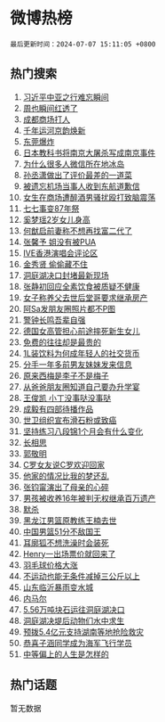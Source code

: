 # 微博热榜

`最后更新时间：2024-07-07 15:11:05 +0800`

## 热门搜索

1. [习近平中亚之行难忘瞬间](https://m.weibo.cn/search?containerid=100103type%3D1%26t%3D10%26q%3D%23%E4%B9%A0%E8%BF%91%E5%B9%B3%E4%B8%AD%E4%BA%9A%E4%B9%8B%E8%A1%8C%E9%9A%BE%E5%BF%98%E7%9E%AC%E9%97%B4%23&stream_entry_id=51&isnewpage=1&extparam=seat%3D1%26pos%3D0%26filter_type%3Drealtimehot%26stream_entry_id%3D51%26dgr%3D0%26q%3D%2523%25E4%25B9%25A0%25E8%25BF%2591%25E5%25B9%25B3%25E4%25B8%25AD%25E4%25BA%259A%25E4%25B9%258B%25E8%25A1%258C%25E9%259A%25BE%25E5%25BF%2598%25E7%259E%25AC%25E9%2597%25B4%2523%26c_type%3D51%26cate%3D10103%26display_time%3D1720336264%26pre_seqid%3D1720336264762022980201)
1. [周也瞬间红透了](https://m.weibo.cn/search?containerid=100103type%3D1%26t%3D10%26q%3D%23%E5%91%A8%E4%B9%9F%E7%9E%AC%E9%97%B4%E7%BA%A2%E9%80%8F%E4%BA%86%23&stream_entry_id=31&isnewpage=1&extparam=seat%3D1%26flag%3D1%26filter_type%3Drealtimehot%26c_type%3D31%26lcate%3D5001%26cate%3D5001%26realpos%3D1%26q%3D%2523%25E5%2591%25A8%25E4%25B9%259F%25E7%259E%25AC%25E9%2597%25B4%25E7%25BA%25A2%25E9%2580%258F%25E4%25BA%2586%2523%26dgr%3D0%26band_rank%3D1%26pos%3D0%26stream_entry_id%3D31%26display_time%3D1720336264%26pre_seqid%3D1720336264762022980201)
1. [成都商场打人](https://m.weibo.cn/search?containerid=100103type%3D1%26t%3D10%26q%3D%23%E6%88%90%E9%83%BD%E5%95%86%E5%9C%BA%E6%89%93%E4%BA%BA%23&stream_entry_id=31&isnewpage=1&extparam=seat%3D1%26flag%3D0%26filter_type%3Drealtimehot%26c_type%3D31%26lcate%3D5001%26cate%3D5001%26realpos%3D2%26q%3D%2523%25E6%2588%2590%25E9%2583%25BD%25E5%2595%2586%25E5%259C%25BA%25E6%2589%2593%25E4%25BA%25BA%2523%26dgr%3D0%26band_rank%3D2%26pos%3D1%26stream_entry_id%3D31%26display_time%3D1720336264%26pre_seqid%3D1720336264762022980201)
1. [千年运河京韵焕新](https://m.weibo.cn/search?containerid=100103type%3D1%26t%3D10%26q%3D%23%E5%8D%83%E5%B9%B4%E8%BF%90%E6%B2%B3%E4%BA%AC%E9%9F%B5%E7%84%95%E6%96%B0%23&stream_entry_id=31&isnewpage=1&extparam=seat%3D1%26flag%3D0%26filter_type%3Drealtimehot%26c_type%3D31%26lcate%3D5001%26cate%3D5001%26realpos%3D3%26q%3D%2523%25E5%258D%2583%25E5%25B9%25B4%25E8%25BF%2590%25E6%25B2%25B3%25E4%25BA%25AC%25E9%259F%25B5%25E7%2584%2595%25E6%2596%25B0%2523%26dgr%3D0%26band_rank%3D3%26pos%3D2%26stream_entry_id%3D31%26display_time%3D1720336264%26pre_seqid%3D1720336264762022980201)
1. [东莞爆炸](https://m.weibo.cn/search?containerid=100103type%3D1%26t%3D10%26q%3D%E4%B8%9C%E8%8E%9E%E7%88%86%E7%82%B8&stream_entry_id=31&isnewpage=1&extparam=seat%3D1%26flag%3D2%26filter_type%3Drealtimehot%26c_type%3D31%26lcate%3D5001%26cate%3D5001%26realpos%3D4%26q%3D%25E4%25B8%259C%25E8%258E%259E%25E7%2588%2586%25E7%2582%25B8%26dgr%3D0%26band_rank%3D4%26pos%3D3%26stream_entry_id%3D31%26display_time%3D1720336264%26pre_seqid%3D1720336264762022980201)
1. [日本教科书将南京大屠杀写成南京事件](https://m.weibo.cn/search?containerid=100103type%3D1%26t%3D10%26q%3D%23%E6%97%A5%E6%9C%AC%E6%95%99%E7%A7%91%E4%B9%A6%E5%B0%86%E5%8D%97%E4%BA%AC%E5%A4%A7%E5%B1%A0%E6%9D%80%E5%86%99%E6%88%90%E5%8D%97%E4%BA%AC%E4%BA%8B%E4%BB%B6%23&stream_entry_id=31&isnewpage=1&extparam=seat%3D1%26flag%3D0%26filter_type%3Drealtimehot%26c_type%3D31%26lcate%3D5001%26cate%3D5001%26realpos%3D5%26q%3D%2523%25E6%2597%25A5%25E6%259C%25AC%25E6%2595%2599%25E7%25A7%2591%25E4%25B9%25A6%25E5%25B0%2586%25E5%258D%2597%25E4%25BA%25AC%25E5%25A4%25A7%25E5%25B1%25A0%25E6%259D%2580%25E5%2586%2599%25E6%2588%2590%25E5%258D%2597%25E4%25BA%25AC%25E4%25BA%258B%25E4%25BB%25B6%2523%26dgr%3D0%26band_rank%3D5%26pos%3D4%26stream_entry_id%3D31%26display_time%3D1720336264%26pre_seqid%3D1720336264762022980201)
1. [为什么很多人微信所在地冰岛](https://m.weibo.cn/search?containerid=100103type%3D1%26t%3D10%26q%3D%23%E4%B8%BA%E4%BB%80%E4%B9%88%E5%BE%88%E5%A4%9A%E4%BA%BA%E5%BE%AE%E4%BF%A1%E6%89%80%E5%9C%A8%E5%9C%B0%E5%86%B0%E5%B2%9B%23&stream_entry_id=31&isnewpage=1&extparam=seat%3D1%26flag%3D0%26filter_type%3Drealtimehot%26c_type%3D31%26lcate%3D5001%26cate%3D5001%26realpos%3D6%26q%3D%2523%25E4%25B8%25BA%25E4%25BB%2580%25E4%25B9%2588%25E5%25BE%2588%25E5%25A4%259A%25E4%25BA%25BA%25E5%25BE%25AE%25E4%25BF%25A1%25E6%2589%2580%25E5%259C%25A8%25E5%259C%25B0%25E5%2586%25B0%25E5%25B2%259B%2523%26dgr%3D0%26band_rank%3D6%26pos%3D5%26stream_entry_id%3D31%26display_time%3D1720336264%26pre_seqid%3D1720336264762022980201)
1. [孙丞潇做出了评价最差的一道菜](https://m.weibo.cn/search?containerid=100103type%3D1%26t%3D10%26q%3D%23%E5%AD%99%E4%B8%9E%E6%BD%87%E5%81%9A%E5%87%BA%E4%BA%86%E8%AF%84%E4%BB%B7%E6%9C%80%E5%B7%AE%E7%9A%84%E4%B8%80%E9%81%93%E8%8F%9C%23&stream_entry_id=31&isnewpage=1&extparam=seat%3D1%26flag%3D1%26filter_type%3Drealtimehot%26c_type%3D31%26lcate%3D5001%26cate%3D5001%26realpos%3D7%26q%3D%2523%25E5%25AD%2599%25E4%25B8%259E%25E6%25BD%2587%25E5%2581%259A%25E5%2587%25BA%25E4%25BA%2586%25E8%25AF%2584%25E4%25BB%25B7%25E6%259C%2580%25E5%25B7%25AE%25E7%259A%2584%25E4%25B8%2580%25E9%2581%2593%25E8%258F%259C%2523%26dgr%3D0%26band_rank%3D7%26pos%3D6%26stream_entry_id%3D31%26display_time%3D1720336264%26pre_seqid%3D1720336264762022980201)
1. [被遗忘机场当事人收到东航道歉信](https://m.weibo.cn/search?containerid=100103type%3D1%26t%3D10%26q%3D%23%E8%A2%AB%E9%81%97%E5%BF%98%E6%9C%BA%E5%9C%BA%E5%BD%93%E4%BA%8B%E4%BA%BA%E6%94%B6%E5%88%B0%E4%B8%9C%E8%88%AA%E9%81%93%E6%AD%89%E4%BF%A1%23&stream_entry_id=31&isnewpage=1&extparam=seat%3D1%26flag%3D1%26filter_type%3Drealtimehot%26c_type%3D31%26lcate%3D5001%26cate%3D5001%26realpos%3D8%26q%3D%2523%25E8%25A2%25AB%25E9%2581%2597%25E5%25BF%2598%25E6%259C%25BA%25E5%259C%25BA%25E5%25BD%2593%25E4%25BA%258B%25E4%25BA%25BA%25E6%2594%25B6%25E5%2588%25B0%25E4%25B8%259C%25E8%2588%25AA%25E9%2581%2593%25E6%25AD%2589%25E4%25BF%25A1%2523%26dgr%3D0%26band_rank%3D8%26pos%3D7%26stream_entry_id%3D31%26display_time%3D1720336264%26pre_seqid%3D1720336264762022980201)
1. [女生在商场遭醉酒男骚扰殴打致脑震荡](https://m.weibo.cn/search?containerid=100103type%3D1%26t%3D10%26q%3D%23%E5%A5%B3%E7%94%9F%E5%9C%A8%E5%95%86%E5%9C%BA%E9%81%AD%E9%86%89%E9%85%92%E7%94%B7%E9%AA%9A%E6%89%B0%E6%AE%B4%E6%89%93%E8%87%B4%E8%84%91%E9%9C%87%E8%8D%A1%23&stream_entry_id=31&isnewpage=1&extparam=seat%3D1%26flag%3D0%26filter_type%3Drealtimehot%26c_type%3D31%26lcate%3D5001%26cate%3D5001%26realpos%3D9%26q%3D%2523%25E5%25A5%25B3%25E7%2594%259F%25E5%259C%25A8%25E5%2595%2586%25E5%259C%25BA%25E9%2581%25AD%25E9%2586%2589%25E9%2585%2592%25E7%2594%25B7%25E9%25AA%259A%25E6%2589%25B0%25E6%25AE%25B4%25E6%2589%2593%25E8%2587%25B4%25E8%2584%2591%25E9%259C%2587%25E8%258D%25A1%2523%26dgr%3D0%26band_rank%3D9%26pos%3D8%26stream_entry_id%3D31%26display_time%3D1720336264%26pre_seqid%3D1720336264762022980201)
1. [七七事变87年祭](https://m.weibo.cn/search?containerid=100103type%3D1%26t%3D10%26q%3D%23%E4%B8%83%E4%B8%83%E4%BA%8B%E5%8F%9887%E5%B9%B4%E7%A5%AD%23&stream_entry_id=31&isnewpage=1&extparam=seat%3D1%26flag%3D1%26filter_type%3Drealtimehot%26c_type%3D31%26lcate%3D5001%26cate%3D5001%26realpos%3D10%26q%3D%2523%25E4%25B8%2583%25E4%25B8%2583%25E4%25BA%258B%25E5%258F%259887%25E5%25B9%25B4%25E7%25A5%25AD%2523%26dgr%3D0%26band_rank%3D10%26pos%3D9%26stream_entry_id%3D31%26display_time%3D1720336264%26pre_seqid%3D1720336264762022980201)
1. [奚梦瑶2岁女儿身高](https://m.weibo.cn/search?containerid=100103type%3D1%26t%3D10%26q%3D%23%E5%A5%9A%E6%A2%A6%E7%91%B62%E5%B2%81%E5%A5%B3%E5%84%BF%E8%BA%AB%E9%AB%98%23&stream_entry_id=31&isnewpage=1&extparam=seat%3D1%26flag%3D1%26filter_type%3Drealtimehot%26c_type%3D31%26lcate%3D5001%26cate%3D5001%26realpos%3D11%26q%3D%2523%25E5%25A5%259A%25E6%25A2%25A6%25E7%2591%25B62%25E5%25B2%2581%25E5%25A5%25B3%25E5%2584%25BF%25E8%25BA%25AB%25E9%25AB%2598%2523%26dgr%3D0%26band_rank%3D11%26pos%3D10%26stream_entry_id%3D31%26display_time%3D1720336264%26pre_seqid%3D1720336264762022980201)
1. [何猷启前妻称不想再找富二代了](https://m.weibo.cn/search?containerid=100103type%3D1%26t%3D10%26q%3D%23%E4%BD%95%E7%8C%B7%E5%90%AF%E5%89%8D%E5%A6%BB%E7%A7%B0%E4%B8%8D%E6%83%B3%E5%86%8D%E6%89%BE%E5%AF%8C%E4%BA%8C%E4%BB%A3%E4%BA%86%23&stream_entry_id=31&isnewpage=1&extparam=seat%3D1%26flag%3D1%26filter_type%3Drealtimehot%26c_type%3D31%26lcate%3D5001%26cate%3D5001%26realpos%3D12%26q%3D%2523%25E4%25BD%2595%25E7%258C%25B7%25E5%2590%25AF%25E5%2589%258D%25E5%25A6%25BB%25E7%25A7%25B0%25E4%25B8%258D%25E6%2583%25B3%25E5%2586%258D%25E6%2589%25BE%25E5%25AF%258C%25E4%25BA%258C%25E4%25BB%25A3%25E4%25BA%2586%2523%26dgr%3D0%26band_rank%3D12%26pos%3D11%26stream_entry_id%3D31%26display_time%3D1720336264%26pre_seqid%3D1720336264762022980201)
1. [张馨予 姐没有被PUA](https://m.weibo.cn/search?containerid=100103type%3D1%26t%3D10%26q%3D%E5%BC%A0%E9%A6%A8%E4%BA%88+%E5%A7%90%E6%B2%A1%E6%9C%89%E8%A2%ABPUA&stream_entry_id=31&isnewpage=1&extparam=seat%3D1%26flag%3D1%26filter_type%3Drealtimehot%26c_type%3D31%26lcate%3D5001%26cate%3D5001%26realpos%3D13%26q%3D%25E5%25BC%25A0%25E9%25A6%25A8%25E4%25BA%2588%2520%25E5%25A7%2590%25E6%25B2%25A1%25E6%259C%2589%25E8%25A2%25ABPUA%26dgr%3D0%26band_rank%3D13%26pos%3D12%26stream_entry_id%3D31%26display_time%3D1720336264%26pre_seqid%3D1720336264762022980201)
1. [IVE香港演唱会评论区](https://m.weibo.cn/search?containerid=100103type%3D1%26t%3D10%26q%3D%23IVE%E9%A6%99%E6%B8%AF%E6%BC%94%E5%94%B1%E4%BC%9A%E8%AF%84%E8%AE%BA%E5%8C%BA%23&stream_entry_id=31&isnewpage=1&extparam=seat%3D1%26flag%3D0%26filter_type%3Drealtimehot%26c_type%3D31%26lcate%3D5001%26cate%3D5001%26realpos%3D14%26q%3D%2523IVE%25E9%25A6%2599%25E6%25B8%25AF%25E6%25BC%2594%25E5%2594%25B1%25E4%25BC%259A%25E8%25AF%2584%25E8%25AE%25BA%25E5%258C%25BA%2523%26dgr%3D0%26band_rank%3D14%26pos%3D13%26stream_entry_id%3D31%26display_time%3D1720336264%26pre_seqid%3D1720336264762022980201)
1. [金秀贤 偷偷藏不住](https://m.weibo.cn/search?containerid=100103type%3D1%26t%3D10%26q%3D%E9%87%91%E7%A7%80%E8%B4%A4+%E5%81%B7%E5%81%B7%E8%97%8F%E4%B8%8D%E4%BD%8F&stream_entry_id=31&isnewpage=1&extparam=seat%3D1%26flag%3D2%26filter_type%3Drealtimehot%26c_type%3D31%26lcate%3D5001%26cate%3D5001%26realpos%3D15%26q%3D%25E9%2587%2591%25E7%25A7%2580%25E8%25B4%25A4%2520%25E5%2581%25B7%25E5%2581%25B7%25E8%2597%258F%25E4%25B8%258D%25E4%25BD%258F%26dgr%3D0%26band_rank%3D15%26pos%3D14%26stream_entry_id%3D31%26display_time%3D1720336264%26pre_seqid%3D1720336264762022980201)
1. [洞庭湖决口封堵最新现场](https://m.weibo.cn/search?containerid=100103type%3D1%26t%3D10%26q%3D%23%E6%B4%9E%E5%BA%AD%E6%B9%96%E5%86%B3%E5%8F%A3%E5%B0%81%E5%A0%B5%E6%9C%80%E6%96%B0%E7%8E%B0%E5%9C%BA%23&stream_entry_id=31&isnewpage=1&extparam=seat%3D1%26flag%3D0%26filter_type%3Drealtimehot%26c_type%3D31%26lcate%3D5001%26cate%3D5001%26realpos%3D16%26q%3D%2523%25E6%25B4%259E%25E5%25BA%25AD%25E6%25B9%2596%25E5%2586%25B3%25E5%258F%25A3%25E5%25B0%2581%25E5%25A0%25B5%25E6%259C%2580%25E6%2596%25B0%25E7%258E%25B0%25E5%259C%25BA%2523%26dgr%3D0%26band_rank%3D16%26pos%3D15%26stream_entry_id%3D31%26display_time%3D1720336264%26pre_seqid%3D1720336264762022980201)
1. [张静初回应全素饮食被质疑不健康](https://m.weibo.cn/search?containerid=100103type%3D1%26t%3D10%26q%3D%23%E5%BC%A0%E9%9D%99%E5%88%9D%E5%9B%9E%E5%BA%94%E5%85%A8%E7%B4%A0%E9%A5%AE%E9%A3%9F%E8%A2%AB%E8%B4%A8%E7%96%91%E4%B8%8D%E5%81%A5%E5%BA%B7%23&stream_entry_id=31&isnewpage=1&extparam=seat%3D1%26flag%3D1%26filter_type%3Drealtimehot%26c_type%3D31%26lcate%3D5001%26cate%3D5001%26realpos%3D17%26q%3D%2523%25E5%25BC%25A0%25E9%259D%2599%25E5%2588%259D%25E5%259B%259E%25E5%25BA%2594%25E5%2585%25A8%25E7%25B4%25A0%25E9%25A5%25AE%25E9%25A3%259F%25E8%25A2%25AB%25E8%25B4%25A8%25E7%2596%2591%25E4%25B8%258D%25E5%2581%25A5%25E5%25BA%25B7%2523%26dgr%3D0%26band_rank%3D17%26pos%3D16%26stream_entry_id%3D31%26display_time%3D1720336264%26pre_seqid%3D1720336264762022980201)
1. [女子称养父去世后堂哥要求继承房产](https://m.weibo.cn/search?containerid=100103type%3D1%26t%3D10%26q%3D%23%E5%A5%B3%E5%AD%90%E7%A7%B0%E5%85%BB%E7%88%B6%E5%8E%BB%E4%B8%96%E5%90%8E%E5%A0%82%E5%93%A5%E8%A6%81%E6%B1%82%E7%BB%A7%E6%89%BF%E6%88%BF%E4%BA%A7%23&stream_entry_id=31&isnewpage=1&extparam=seat%3D1%26flag%3D0%26filter_type%3Drealtimehot%26c_type%3D31%26lcate%3D5001%26cate%3D5001%26realpos%3D18%26q%3D%2523%25E5%25A5%25B3%25E5%25AD%2590%25E7%25A7%25B0%25E5%2585%25BB%25E7%2588%25B6%25E5%258E%25BB%25E4%25B8%2596%25E5%2590%258E%25E5%25A0%2582%25E5%2593%25A5%25E8%25A6%2581%25E6%25B1%2582%25E7%25BB%25A7%25E6%2589%25BF%25E6%2588%25BF%25E4%25BA%25A7%2523%26dgr%3D0%26band_rank%3D18%26pos%3D17%26stream_entry_id%3D31%26display_time%3D1720336264%26pre_seqid%3D1720336264762022980201)
1. [阿Sa发朋友圈照片都不P图](https://m.weibo.cn/search?containerid=100103type%3D1%26t%3D10%26q%3D%23%E9%98%BFSa%E5%8F%91%E6%9C%8B%E5%8F%8B%E5%9C%88%E7%85%A7%E7%89%87%E9%83%BD%E4%B8%8DP%E5%9B%BE%23&stream_entry_id=31&isnewpage=1&extparam=seat%3D1%26flag%3D0%26filter_type%3Drealtimehot%26c_type%3D31%26lcate%3D5001%26cate%3D5001%26realpos%3D19%26q%3D%2523%25E9%2598%25BFSa%25E5%258F%2591%25E6%259C%258B%25E5%258F%258B%25E5%259C%2588%25E7%2585%25A7%25E7%2589%2587%25E9%2583%25BD%25E4%25B8%258DP%25E5%259B%25BE%2523%26dgr%3D0%26band_rank%3D19%26pos%3D18%26stream_entry_id%3D31%26display_time%3D1720336264%26pre_seqid%3D1720336264762022980201)
1. [警钟长鸣吾辈自强](https://m.weibo.cn/search?containerid=100103type%3D1%26t%3D10%26q%3D%23%E8%AD%A6%E9%92%9F%E9%95%BF%E9%B8%A3%E5%90%BE%E8%BE%88%E8%87%AA%E5%BC%BA%23&stream_entry_id=31&isnewpage=1&extparam=seat%3D1%26flag%3D32768%26filter_type%3Drealtimehot%26c_type%3D31%26lcate%3D5001%26cate%3D5001%26realpos%3D20%26q%3D%2523%25E8%25AD%25A6%25E9%2592%259F%25E9%2595%25BF%25E9%25B8%25A3%25E5%2590%25BE%25E8%25BE%2588%25E8%2587%25AA%25E5%25BC%25BA%2523%26dgr%3D0%26band_rank%3D20%26pos%3D19%26stream_entry_id%3D31%26display_time%3D1720336264%26pre_seqid%3D1720336264762022980201)
1. [德国女高管担心前途摔死新生女儿](https://m.weibo.cn/search?containerid=100103type%3D1%26t%3D10%26q%3D%23%E5%BE%B7%E5%9B%BD%E5%A5%B3%E9%AB%98%E7%AE%A1%E6%8B%85%E5%BF%83%E5%89%8D%E9%80%94%E6%91%94%E6%AD%BB%E6%96%B0%E7%94%9F%E5%A5%B3%E5%84%BF%23&stream_entry_id=31&isnewpage=1&extparam=seat%3D1%26flag%3D0%26filter_type%3Drealtimehot%26c_type%3D31%26lcate%3D5001%26cate%3D5001%26realpos%3D21%26q%3D%2523%25E5%25BE%25B7%25E5%259B%25BD%25E5%25A5%25B3%25E9%25AB%2598%25E7%25AE%25A1%25E6%258B%2585%25E5%25BF%2583%25E5%2589%258D%25E9%2580%2594%25E6%2591%2594%25E6%25AD%25BB%25E6%2596%25B0%25E7%2594%259F%25E5%25A5%25B3%25E5%2584%25BF%2523%26dgr%3D0%26band_rank%3D21%26pos%3D20%26stream_entry_id%3D31%26display_time%3D1720336264%26pre_seqid%3D1720336264762022980201)
1. [免费的往往却是最贵的](https://m.weibo.cn/search?containerid=100103type%3D1%26t%3D10%26q%3D%E5%85%8D%E8%B4%B9%E7%9A%84%E5%BE%80%E5%BE%80%E5%8D%B4%E6%98%AF%E6%9C%80%E8%B4%B5%E7%9A%84&stream_entry_id=31&isnewpage=1&extparam=seat%3D1%26flag%3D1%26filter_type%3Drealtimehot%26c_type%3D31%26lcate%3D5001%26cate%3D5001%26realpos%3D22%26q%3D%25E5%2585%258D%25E8%25B4%25B9%25E7%259A%2584%25E5%25BE%2580%25E5%25BE%2580%25E5%258D%25B4%25E6%2598%25AF%25E6%259C%2580%25E8%25B4%25B5%25E7%259A%2584%26dgr%3D0%26band_rank%3D22%26pos%3D21%26stream_entry_id%3D31%26display_time%3D1720336264%26pre_seqid%3D1720336264762022980201)
1. [1L装饮料为何成年轻人的社交货币](https://m.weibo.cn/search?containerid=100103type%3D1%26t%3D10%26q%3D%231L%E8%A3%85%E9%A5%AE%E6%96%99%E4%B8%BA%E4%BD%95%E6%88%90%E5%B9%B4%E8%BD%BB%E4%BA%BA%E7%9A%84%E7%A4%BE%E4%BA%A4%E8%B4%A7%E5%B8%81%23&stream_entry_id=31&isnewpage=1&extparam=seat%3D1%26flag%3D0%26filter_type%3Drealtimehot%26c_type%3D31%26lcate%3D5001%26cate%3D5001%26realpos%3D23%26q%3D%25231L%25E8%25A3%2585%25E9%25A5%25AE%25E6%2596%2599%25E4%25B8%25BA%25E4%25BD%2595%25E6%2588%2590%25E5%25B9%25B4%25E8%25BD%25BB%25E4%25BA%25BA%25E7%259A%2584%25E7%25A4%25BE%25E4%25BA%25A4%25E8%25B4%25A7%25E5%25B8%2581%2523%26dgr%3D0%26band_rank%3D23%26pos%3D22%26stream_entry_id%3D31%26display_time%3D1720336264%26pre_seqid%3D1720336264762022980201)
1. [分手一年多前男友妹妹发来信息](https://m.weibo.cn/search?containerid=100103type%3D1%26t%3D10%26q%3D%23%E5%88%86%E6%89%8B%E4%B8%80%E5%B9%B4%E5%A4%9A%E5%89%8D%E7%94%B7%E5%8F%8B%E5%A6%B9%E5%A6%B9%E5%8F%91%E6%9D%A5%E4%BF%A1%E6%81%AF%23&stream_entry_id=31&isnewpage=1&extparam=seat%3D1%26flag%3D1%26filter_type%3Drealtimehot%26c_type%3D31%26lcate%3D5001%26cate%3D5001%26realpos%3D24%26q%3D%2523%25E5%2588%2586%25E6%2589%258B%25E4%25B8%2580%25E5%25B9%25B4%25E5%25A4%259A%25E5%2589%258D%25E7%2594%25B7%25E5%258F%258B%25E5%25A6%25B9%25E5%25A6%25B9%25E5%258F%2591%25E6%259D%25A5%25E4%25BF%25A1%25E6%2581%25AF%2523%26dgr%3D0%26band_rank%3D24%26pos%3D23%26stream_entry_id%3D31%26display_time%3D1720336264%26pre_seqid%3D1720336264762022980201)
1. [原来西梅是李子不是梅子](https://m.weibo.cn/search?containerid=100103type%3D1%26t%3D10%26q%3D%23%E5%8E%9F%E6%9D%A5%E8%A5%BF%E6%A2%85%E6%98%AF%E6%9D%8E%E5%AD%90%E4%B8%8D%E6%98%AF%E6%A2%85%E5%AD%90%23&stream_entry_id=31&isnewpage=1&extparam=seat%3D1%26flag%3D1%26filter_type%3Drealtimehot%26c_type%3D31%26lcate%3D5001%26cate%3D5001%26realpos%3D25%26q%3D%2523%25E5%258E%259F%25E6%259D%25A5%25E8%25A5%25BF%25E6%25A2%2585%25E6%2598%25AF%25E6%259D%258E%25E5%25AD%2590%25E4%25B8%258D%25E6%2598%25AF%25E6%25A2%2585%25E5%25AD%2590%2523%26dgr%3D0%26band_rank%3D25%26pos%3D24%26stream_entry_id%3D31%26display_time%3D1720336264%26pre_seqid%3D1720336264762022980201)
1. [从爸爸朋友圈知道自己要办升学宴](https://m.weibo.cn/search?containerid=100103type%3D1%26t%3D10%26q%3D%23%E4%BB%8E%E7%88%B8%E7%88%B8%E6%9C%8B%E5%8F%8B%E5%9C%88%E7%9F%A5%E9%81%93%E8%87%AA%E5%B7%B1%E8%A6%81%E5%8A%9E%E5%8D%87%E5%AD%A6%E5%AE%B4%23&stream_entry_id=31&isnewpage=1&extparam=seat%3D1%26flag%3D0%26filter_type%3Drealtimehot%26c_type%3D31%26lcate%3D5001%26cate%3D5001%26realpos%3D26%26q%3D%2523%25E4%25BB%258E%25E7%2588%25B8%25E7%2588%25B8%25E6%259C%258B%25E5%258F%258B%25E5%259C%2588%25E7%259F%25A5%25E9%2581%2593%25E8%2587%25AA%25E5%25B7%25B1%25E8%25A6%2581%25E5%258A%259E%25E5%258D%2587%25E5%25AD%25A6%25E5%25AE%25B4%2523%26dgr%3D0%26band_rank%3D26%26pos%3D25%26stream_entry_id%3D31%26display_time%3D1720336264%26pre_seqid%3D1720336264762022980201)
1. [王俊凯 小丁没事哒没事哒](https://m.weibo.cn/search?containerid=100103type%3D1%26t%3D10%26q%3D%E7%8E%8B%E4%BF%8A%E5%87%AF+%E5%B0%8F%E4%B8%81%E6%B2%A1%E4%BA%8B%E5%93%92%E6%B2%A1%E4%BA%8B%E5%93%92&stream_entry_id=31&isnewpage=1&extparam=seat%3D1%26flag%3D0%26filter_type%3Drealtimehot%26c_type%3D31%26lcate%3D5001%26cate%3D5001%26realpos%3D27%26q%3D%25E7%258E%258B%25E4%25BF%258A%25E5%2587%25AF%2520%25E5%25B0%258F%25E4%25B8%2581%25E6%25B2%25A1%25E4%25BA%258B%25E5%2593%2592%25E6%25B2%25A1%25E4%25BA%258B%25E5%2593%2592%26dgr%3D0%26band_rank%3D27%26pos%3D26%26stream_entry_id%3D31%26display_time%3D1720336264%26pre_seqid%3D1720336264762022980201)
1. [成毅有四部待播作品](https://m.weibo.cn/search?containerid=100103type%3D1%26t%3D10%26q%3D%23%E6%88%90%E6%AF%85%E6%9C%89%E5%9B%9B%E9%83%A8%E5%BE%85%E6%92%AD%E4%BD%9C%E5%93%81%23&stream_entry_id=31&isnewpage=1&extparam=seat%3D1%26flag%3D1%26filter_type%3Drealtimehot%26c_type%3D31%26lcate%3D5001%26cate%3D5001%26realpos%3D28%26q%3D%2523%25E6%2588%2590%25E6%25AF%2585%25E6%259C%2589%25E5%259B%259B%25E9%2583%25A8%25E5%25BE%2585%25E6%2592%25AD%25E4%25BD%259C%25E5%2593%2581%2523%26dgr%3D0%26band_rank%3D28%26pos%3D27%26stream_entry_id%3D31%26display_time%3D1720336264%26pre_seqid%3D1720336264762022980201)
1. [世卫组织宣布滑石粉或致癌](https://m.weibo.cn/search?containerid=100103type%3D1%26t%3D10%26q%3D%23%E4%B8%96%E5%8D%AB%E7%BB%84%E7%BB%87%E5%AE%A3%E5%B8%83%E6%BB%91%E7%9F%B3%E7%B2%89%E6%88%96%E8%87%B4%E7%99%8C%23&stream_entry_id=31&isnewpage=1&extparam=seat%3D1%26flag%3D1%26filter_type%3Drealtimehot%26c_type%3D31%26lcate%3D5001%26cate%3D5001%26realpos%3D29%26q%3D%2523%25E4%25B8%2596%25E5%258D%25AB%25E7%25BB%2584%25E7%25BB%2587%25E5%25AE%25A3%25E5%25B8%2583%25E6%25BB%2591%25E7%259F%25B3%25E7%25B2%2589%25E6%2588%2596%25E8%2587%25B4%25E7%2599%258C%2523%26dgr%3D0%26band_rank%3D29%26pos%3D28%26stream_entry_id%3D31%26display_time%3D1720336264%26pre_seqid%3D1720336264762022980201)
1. [坚持练习八段锦1个月会有什么变化](https://m.weibo.cn/search?containerid=100103type%3D1%26t%3D10%26q%3D%23%E5%9D%9A%E6%8C%81%E7%BB%83%E4%B9%A0%E5%85%AB%E6%AE%B5%E9%94%A61%E4%B8%AA%E6%9C%88%E4%BC%9A%E6%9C%89%E4%BB%80%E4%B9%88%E5%8F%98%E5%8C%96%23&stream_entry_id=31&isnewpage=1&extparam=seat%3D1%26flag%3D0%26filter_type%3Drealtimehot%26c_type%3D31%26lcate%3D5001%26cate%3D5001%26realpos%3D30%26q%3D%2523%25E5%259D%259A%25E6%258C%2581%25E7%25BB%2583%25E4%25B9%25A0%25E5%2585%25AB%25E6%25AE%25B5%25E9%2594%25A61%25E4%25B8%25AA%25E6%259C%2588%25E4%25BC%259A%25E6%259C%2589%25E4%25BB%2580%25E4%25B9%2588%25E5%258F%2598%25E5%258C%2596%2523%26dgr%3D0%26band_rank%3D30%26pos%3D29%26stream_entry_id%3D31%26display_time%3D1720336264%26pre_seqid%3D1720336264762022980201)
1. [长相思](https://m.weibo.cn/search?containerid=100103type%3D1%26t%3D10%26q%3D%E9%95%BF%E7%9B%B8%E6%80%9D&stream_entry_id=31&isnewpage=1&extparam=seat%3D1%26flag%3D1%26filter_type%3Drealtimehot%26c_type%3D31%26lcate%3D5001%26cate%3D5001%26realpos%3D31%26q%3D%25E9%2595%25BF%25E7%259B%25B8%25E6%2580%259D%26dgr%3D0%26band_rank%3D31%26pos%3D30%26stream_entry_id%3D31%26display_time%3D1720336264%26pre_seqid%3D1720336264762022980201)
1. [郭敬明](https://m.weibo.cn/search?containerid=100103type%3D1%26t%3D10%26q%3D%E9%83%AD%E6%95%AC%E6%98%8E&stream_entry_id=31&isnewpage=1&extparam=seat%3D1%26flag%3D0%26filter_type%3Drealtimehot%26c_type%3D31%26lcate%3D5001%26cate%3D5001%26realpos%3D32%26q%3D%25E9%2583%25AD%25E6%2595%25AC%25E6%2598%258E%26dgr%3D0%26band_rank%3D32%26pos%3D31%26stream_entry_id%3D31%26display_time%3D1720336264%26pre_seqid%3D1720336264762022980201)
1. [C罗女友说C罗欢迎回家](https://m.weibo.cn/search?containerid=100103type%3D1%26t%3D10%26q%3D%23C%E7%BD%97%E5%A5%B3%E5%8F%8B%E8%AF%B4C%E7%BD%97%E6%AC%A2%E8%BF%8E%E5%9B%9E%E5%AE%B6%23&stream_entry_id=31&isnewpage=1&extparam=seat%3D1%26flag%3D0%26filter_type%3Drealtimehot%26c_type%3D31%26lcate%3D5001%26cate%3D5001%26realpos%3D33%26q%3D%2523C%25E7%25BD%2597%25E5%25A5%25B3%25E5%258F%258B%25E8%25AF%25B4C%25E7%25BD%2597%25E6%25AC%25A2%25E8%25BF%258E%25E5%259B%259E%25E5%25AE%25B6%2523%26dgr%3D0%26band_rank%3D33%26pos%3D32%26stream_entry_id%3D31%26display_time%3D1720336264%26pre_seqid%3D1720336264762022980201)
1. [他家的情况比我的梦还乱](https://m.weibo.cn/search?containerid=100103type%3D1%26t%3D10%26q%3D%E4%BB%96%E5%AE%B6%E7%9A%84%E6%83%85%E5%86%B5%E6%AF%94%E6%88%91%E7%9A%84%E6%A2%A6%E8%BF%98%E4%B9%B1&stream_entry_id=31&isnewpage=1&extparam=seat%3D1%26flag%3D0%26filter_type%3Drealtimehot%26c_type%3D31%26lcate%3D5001%26cate%3D5001%26realpos%3D34%26q%3D%25E4%25BB%2596%25E5%25AE%25B6%25E7%259A%2584%25E6%2583%2585%25E5%2586%25B5%25E6%25AF%2594%25E6%2588%2591%25E7%259A%2584%25E6%25A2%25A6%25E8%25BF%2598%25E4%25B9%25B1%26dgr%3D0%26band_rank%3D34%26pos%3D33%26stream_entry_id%3D31%26display_time%3D1720336264%26pre_seqid%3D1720336264762022980201)
1. [张钧甯演出了母亲的心碎](https://m.weibo.cn/search?containerid=100103type%3D1%26t%3D10%26q%3D%23%E5%BC%A0%E9%92%A7%E7%94%AF%E6%BC%94%E5%87%BA%E4%BA%86%E6%AF%8D%E4%BA%B2%E7%9A%84%E5%BF%83%E7%A2%8E%23&stream_entry_id=31&isnewpage=1&extparam=seat%3D1%26flag%3D1%26filter_type%3Drealtimehot%26c_type%3D31%26lcate%3D5001%26cate%3D5001%26realpos%3D35%26q%3D%2523%25E5%25BC%25A0%25E9%2592%25A7%25E7%2594%25AF%25E6%25BC%2594%25E5%2587%25BA%25E4%25BA%2586%25E6%25AF%258D%25E4%25BA%25B2%25E7%259A%2584%25E5%25BF%2583%25E7%25A2%258E%2523%26dgr%3D0%26band_rank%3D35%26pos%3D34%26stream_entry_id%3D31%26display_time%3D1720336264%26pre_seqid%3D1720336264762022980201)
1. [男孩被收养16年被判无权继承百万遗产](https://m.weibo.cn/search?containerid=100103type%3D1%26t%3D10%26q%3D%23%E7%94%B7%E5%AD%A9%E8%A2%AB%E6%94%B6%E5%85%BB16%E5%B9%B4%E8%A2%AB%E5%88%A4%E6%97%A0%E6%9D%83%E7%BB%A7%E6%89%BF%E7%99%BE%E4%B8%87%E9%81%97%E4%BA%A7%23&stream_entry_id=31&isnewpage=1&extparam=seat%3D1%26flag%3D0%26filter_type%3Drealtimehot%26c_type%3D31%26lcate%3D5001%26cate%3D5001%26realpos%3D36%26q%3D%2523%25E7%2594%25B7%25E5%25AD%25A9%25E8%25A2%25AB%25E6%2594%25B6%25E5%2585%25BB16%25E5%25B9%25B4%25E8%25A2%25AB%25E5%2588%25A4%25E6%2597%25A0%25E6%259D%2583%25E7%25BB%25A7%25E6%2589%25BF%25E7%2599%25BE%25E4%25B8%2587%25E9%2581%2597%25E4%25BA%25A7%2523%26dgr%3D0%26band_rank%3D36%26pos%3D35%26stream_entry_id%3D31%26display_time%3D1720336264%26pre_seqid%3D1720336264762022980201)
1. [默杀](https://m.weibo.cn/search?containerid=100103type%3D1%26t%3D10%26q%3D%E9%BB%98%E6%9D%80&stream_entry_id=31&isnewpage=1&extparam=seat%3D1%26flag%3D1%26filter_type%3Drealtimehot%26c_type%3D31%26lcate%3D5001%26cate%3D5001%26realpos%3D37%26q%3D%25E9%25BB%2598%25E6%259D%2580%26dgr%3D0%26band_rank%3D37%26pos%3D36%26stream_entry_id%3D31%26display_time%3D1720336264%26pre_seqid%3D1720336264762022980201)
1. [黑龙江男篮原教练王楠去世](https://m.weibo.cn/search?containerid=100103type%3D1%26t%3D10%26q%3D%23%E9%BB%91%E9%BE%99%E6%B1%9F%E7%94%B7%E7%AF%AE%E5%8E%9F%E6%95%99%E7%BB%83%E7%8E%8B%E6%A5%A0%E5%8E%BB%E4%B8%96%23&stream_entry_id=31&isnewpage=1&extparam=seat%3D1%26flag%3D1%26filter_type%3Drealtimehot%26c_type%3D31%26lcate%3D5001%26cate%3D5001%26realpos%3D38%26q%3D%2523%25E9%25BB%2591%25E9%25BE%2599%25E6%25B1%259F%25E7%2594%25B7%25E7%25AF%25AE%25E5%258E%259F%25E6%2595%2599%25E7%25BB%2583%25E7%258E%258B%25E6%25A5%25A0%25E5%258E%25BB%25E4%25B8%2596%2523%26dgr%3D0%26band_rank%3D38%26pos%3D37%26stream_entry_id%3D31%26display_time%3D1720336264%26pre_seqid%3D1720336264762022980201)
1. [中国男篮51分不敌国王](https://m.weibo.cn/search?containerid=100103type%3D1%26t%3D10%26q%3D%23%E4%B8%AD%E5%9B%BD%E7%94%B7%E7%AF%AE51%E5%88%86%E4%B8%8D%E6%95%8C%E5%9B%BD%E7%8E%8B%23&stream_entry_id=31&isnewpage=1&extparam=seat%3D1%26flag%3D0%26filter_type%3Drealtimehot%26c_type%3D31%26lcate%3D5001%26cate%3D5001%26realpos%3D39%26q%3D%2523%25E4%25B8%25AD%25E5%259B%25BD%25E7%2594%25B7%25E7%25AF%25AE51%25E5%2588%2586%25E4%25B8%258D%25E6%2595%258C%25E5%259B%25BD%25E7%258E%258B%2523%26dgr%3D0%26band_rank%3D39%26pos%3D38%26stream_entry_id%3D31%26display_time%3D1720336264%26pre_seqid%3D1720336264762022980201)
1. [耳廓狐不想洗澡时会装死](https://m.weibo.cn/search?containerid=100103type%3D1%26t%3D10%26q%3D%E8%80%B3%E5%BB%93%E7%8B%90%E4%B8%8D%E6%83%B3%E6%B4%97%E6%BE%A1%E6%97%B6%E4%BC%9A%E8%A3%85%E6%AD%BB&stream_entry_id=31&isnewpage=1&extparam=seat%3D1%26flag%3D0%26filter_type%3Drealtimehot%26c_type%3D31%26lcate%3D5001%26cate%3D5001%26realpos%3D40%26q%3D%25E8%2580%25B3%25E5%25BB%2593%25E7%258B%2590%25E4%25B8%258D%25E6%2583%25B3%25E6%25B4%2597%25E6%25BE%25A1%25E6%2597%25B6%25E4%25BC%259A%25E8%25A3%2585%25E6%25AD%25BB%26dgr%3D0%26band_rank%3D40%26pos%3D39%26stream_entry_id%3D31%26display_time%3D1720336264%26pre_seqid%3D1720336264762022980201)
1. [Henry一出场票价就回来了](https://m.weibo.cn/search?containerid=100103type%3D1%26t%3D10%26q%3D%23Henry%E4%B8%80%E5%87%BA%E5%9C%BA%E7%A5%A8%E4%BB%B7%E5%B0%B1%E5%9B%9E%E6%9D%A5%E4%BA%86%23&stream_entry_id=31&isnewpage=1&extparam=seat%3D1%26flag%3D0%26filter_type%3Drealtimehot%26c_type%3D31%26lcate%3D5001%26cate%3D5001%26realpos%3D41%26q%3D%2523Henry%25E4%25B8%2580%25E5%2587%25BA%25E5%259C%25BA%25E7%25A5%25A8%25E4%25BB%25B7%25E5%25B0%25B1%25E5%259B%259E%25E6%259D%25A5%25E4%25BA%2586%2523%26dgr%3D0%26band_rank%3D41%26pos%3D40%26stream_entry_id%3D31%26display_time%3D1720336264%26pre_seqid%3D1720336264762022980201)
1. [羽毛球价格大涨](https://m.weibo.cn/search?containerid=100103type%3D1%26t%3D10%26q%3D%23%E7%BE%BD%E6%AF%9B%E7%90%83%E4%BB%B7%E6%A0%BC%E5%A4%A7%E6%B6%A8%23&stream_entry_id=31&isnewpage=1&extparam=seat%3D1%26flag%3D0%26filter_type%3Drealtimehot%26c_type%3D31%26lcate%3D5001%26cate%3D5001%26realpos%3D42%26q%3D%2523%25E7%25BE%25BD%25E6%25AF%259B%25E7%2590%2583%25E4%25BB%25B7%25E6%25A0%25BC%25E5%25A4%25A7%25E6%25B6%25A8%2523%26dgr%3D0%26band_rank%3D42%26pos%3D41%26stream_entry_id%3D31%26display_time%3D1720336264%26pre_seqid%3D1720336264762022980201)
1. [不运动也能无条件减掉三公斤以上](https://m.weibo.cn/search?containerid=100103type%3D1%26t%3D10%26q%3D%E4%B8%8D%E8%BF%90%E5%8A%A8%E4%B9%9F%E8%83%BD%E6%97%A0%E6%9D%A1%E4%BB%B6%E5%87%8F%E6%8E%89%E4%B8%89%E5%85%AC%E6%96%A4%E4%BB%A5%E4%B8%8A&stream_entry_id=31&isnewpage=1&extparam=seat%3D1%26flag%3D0%26filter_type%3Drealtimehot%26c_type%3D31%26lcate%3D5001%26cate%3D5001%26realpos%3D43%26q%3D%25E4%25B8%258D%25E8%25BF%2590%25E5%258A%25A8%25E4%25B9%259F%25E8%2583%25BD%25E6%2597%25A0%25E6%259D%25A1%25E4%25BB%25B6%25E5%2587%258F%25E6%258E%2589%25E4%25B8%2589%25E5%2585%25AC%25E6%2596%25A4%25E4%25BB%25A5%25E4%25B8%258A%26dgr%3D0%26band_rank%3D43%26pos%3D42%26stream_entry_id%3D31%26display_time%3D1720336264%26pre_seqid%3D1720336264762022980201)
1. [山东临沂暴雨变水城](https://m.weibo.cn/search?containerid=100103type%3D1%26t%3D10%26q%3D%23%E5%B1%B1%E4%B8%9C%E4%B8%B4%E6%B2%82%E6%9A%B4%E9%9B%A8%E5%8F%98%E6%B0%B4%E5%9F%8E%23&stream_entry_id=31&isnewpage=1&extparam=seat%3D1%26flag%3D0%26filter_type%3Drealtimehot%26c_type%3D31%26lcate%3D5001%26cate%3D5001%26realpos%3D44%26q%3D%2523%25E5%25B1%25B1%25E4%25B8%259C%25E4%25B8%25B4%25E6%25B2%2582%25E6%259A%25B4%25E9%259B%25A8%25E5%258F%2598%25E6%25B0%25B4%25E5%259F%258E%2523%26dgr%3D0%26band_rank%3D44%26pos%3D43%26stream_entry_id%3D31%26display_time%3D1720336264%26pre_seqid%3D1720336264762022980201)
1. [内马尔](https://m.weibo.cn/search?containerid=100103type%3D1%26t%3D10%26q%3D%E5%86%85%E9%A9%AC%E5%B0%94&stream_entry_id=31&isnewpage=1&extparam=seat%3D1%26flag%3D0%26filter_type%3Drealtimehot%26c_type%3D31%26lcate%3D5001%26cate%3D5001%26realpos%3D45%26q%3D%25E5%2586%2585%25E9%25A9%25AC%25E5%25B0%2594%26dgr%3D0%26band_rank%3D45%26pos%3D44%26stream_entry_id%3D31%26display_time%3D1720336264%26pre_seqid%3D1720336264762022980201)
1. [5.56万吨块石运往洞庭湖决口](https://m.weibo.cn/search?containerid=100103type%3D1%26t%3D10%26q%3D%235.56%E4%B8%87%E5%90%A8%E5%9D%97%E7%9F%B3%E8%BF%90%E5%BE%80%E6%B4%9E%E5%BA%AD%E6%B9%96%E5%86%B3%E5%8F%A3%23&stream_entry_id=31&isnewpage=1&extparam=seat%3D1%26flag%3D0%26filter_type%3Drealtimehot%26c_type%3D31%26lcate%3D5001%26cate%3D5001%26realpos%3D46%26q%3D%25235.56%25E4%25B8%2587%25E5%2590%25A8%25E5%259D%2597%25E7%259F%25B3%25E8%25BF%2590%25E5%25BE%2580%25E6%25B4%259E%25E5%25BA%25AD%25E6%25B9%2596%25E5%2586%25B3%25E5%258F%25A3%2523%26dgr%3D0%26band_rank%3D46%26pos%3D45%26stream_entry_id%3D31%26display_time%3D1720336264%26pre_seqid%3D1720336264762022980201)
1. [洞庭湖决堤后动物们水中求生](https://m.weibo.cn/search?containerid=100103type%3D1%26t%3D10%26q%3D%23%E6%B4%9E%E5%BA%AD%E6%B9%96%E5%86%B3%E5%A0%A4%E5%90%8E%E5%8A%A8%E7%89%A9%E4%BB%AC%E6%B0%B4%E4%B8%AD%E6%B1%82%E7%94%9F%23&stream_entry_id=31&isnewpage=1&extparam=seat%3D1%26flag%3D0%26filter_type%3Drealtimehot%26c_type%3D31%26lcate%3D5001%26cate%3D5001%26realpos%3D47%26q%3D%2523%25E6%25B4%259E%25E5%25BA%25AD%25E6%25B9%2596%25E5%2586%25B3%25E5%25A0%25A4%25E5%2590%258E%25E5%258A%25A8%25E7%2589%25A9%25E4%25BB%25AC%25E6%25B0%25B4%25E4%25B8%25AD%25E6%25B1%2582%25E7%2594%259F%2523%26dgr%3D0%26band_rank%3D47%26pos%3D46%26stream_entry_id%3D31%26display_time%3D1720336264%26pre_seqid%3D1720336264762022980201)
1. [预拨5.4亿元支持湖南等地抢险救灾](https://m.weibo.cn/search?containerid=100103type%3D1%26t%3D10%26q%3D%23%E9%A2%84%E6%8B%A85.4%E4%BA%BF%E5%85%83%E6%94%AF%E6%8C%81%E6%B9%96%E5%8D%97%E7%AD%89%E5%9C%B0%E6%8A%A2%E9%99%A9%E6%95%91%E7%81%BE%23&stream_entry_id=31&isnewpage=1&extparam=seat%3D1%26flag%3D0%26filter_type%3Drealtimehot%26c_type%3D31%26lcate%3D5001%26cate%3D5001%26realpos%3D48%26q%3D%2523%25E9%25A2%2584%25E6%258B%25A85.4%25E4%25BA%25BF%25E5%2585%2583%25E6%2594%25AF%25E6%258C%2581%25E6%25B9%2596%25E5%258D%2597%25E7%25AD%2589%25E5%259C%25B0%25E6%258A%25A2%25E9%2599%25A9%25E6%2595%2591%25E7%2581%25BE%2523%26dgr%3D0%26band_rank%3D48%26pos%3D47%26stream_entry_id%3D31%26display_time%3D1720336264%26pre_seqid%3D1720336264762022980201)
1. [恭喜子涵同学成为海军飞行学员](https://m.weibo.cn/search?containerid=100103type%3D1%26t%3D10%26q%3D%23%E6%81%AD%E5%96%9C%E5%AD%90%E6%B6%B5%E5%90%8C%E5%AD%A6%E6%88%90%E4%B8%BA%E6%B5%B7%E5%86%9B%E9%A3%9E%E8%A1%8C%E5%AD%A6%E5%91%98%23&stream_entry_id=31&isnewpage=1&extparam=seat%3D1%26flag%3D32768%26filter_type%3Drealtimehot%26c_type%3D31%26lcate%3D5001%26cate%3D5001%26realpos%3D49%26q%3D%2523%25E6%2581%25AD%25E5%2596%259C%25E5%25AD%2590%25E6%25B6%25B5%25E5%2590%258C%25E5%25AD%25A6%25E6%2588%2590%25E4%25B8%25BA%25E6%25B5%25B7%25E5%2586%259B%25E9%25A3%259E%25E8%25A1%258C%25E5%25AD%25A6%25E5%2591%2598%2523%26dgr%3D0%26band_rank%3D49%26pos%3D48%26stream_entry_id%3D31%26display_time%3D1720336264%26pre_seqid%3D1720336264762022980201)
1. [中等偏上的人生是怎样的](https://m.weibo.cn/search?containerid=100103type%3D1%26t%3D10%26q%3D%E4%B8%AD%E7%AD%89%E5%81%8F%E4%B8%8A%E7%9A%84%E4%BA%BA%E7%94%9F%E6%98%AF%E6%80%8E%E6%A0%B7%E7%9A%84&stream_entry_id=31&isnewpage=1&extparam=seat%3D1%26flag%3D1%26filter_type%3Drealtimehot%26c_type%3D31%26lcate%3D5001%26cate%3D5001%26realpos%3D50%26q%3D%25E4%25B8%25AD%25E7%25AD%2589%25E5%2581%258F%25E4%25B8%258A%25E7%259A%2584%25E4%25BA%25BA%25E7%2594%259F%25E6%2598%25AF%25E6%2580%258E%25E6%25A0%25B7%25E7%259A%2584%26dgr%3D0%26band_rank%3D50%26pos%3D49%26stream_entry_id%3D31%26display_time%3D1720336264%26pre_seqid%3D1720336264762022980201)

## 热门话题

暂无数据
